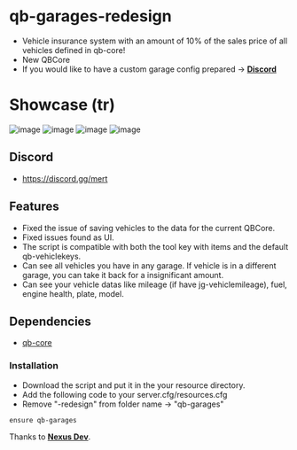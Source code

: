 # qb-garages-redesign
- Vehicle insurance system with an amount of 10% of the sales price of all vehicles defined in qb-core!
- New QBCore
- If you would like to have a custom garage config prepared -> **[Discord](https://discord.gg/mert)**

# Showcase (tr)
![image](https://github.com/user-attachments/assets/fdb30d17-f62a-42a2-8061-9a28ca4ef4a2)
![image](https://github.com/user-attachments/assets/0c56bb14-587a-4084-bb55-5766752a462b)
![image](https://github.com/user-attachments/assets/e85034c8-5606-4765-8040-5f68b4218a01)
![image](https://github.com/user-attachments/assets/95ab3e70-5568-4715-a997-44ea24a9ee0e)

## Discord
- https://discord.gg/mert

## Features
- Fixed the issue of saving vehicles to the data for the current QBCore.
- Fixed issues found as UI.
- The script is compatible with both the tool key with items and the default qb-vehiclekeys.
- Can see all vehicles you have in any garage. If vehicle is in a different garage, you can take it back for a insignificant amount.
- Can see your vehicle datas like mileage (if have jg-vehiclemileage), fuel, engine health, plate, model.

## Dependencies
- [qb-core](https://github.com/qbcore-framework/qb-core)

### Installation
- Download the script and put it in the your resource directory.
- Add the following code to your server.cfg/resources.cfg
- Remove "-redesign" from folder name -> "qb-garages"
```
ensure qb-garages
```

Thanks to **[Nexus Dev](https://github.com/Nexus-Fivem)**.

